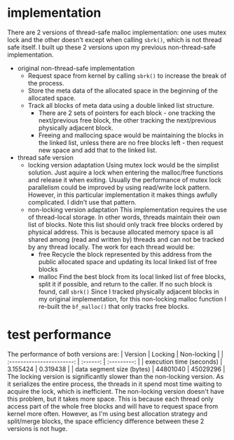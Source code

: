 # implementation
There are 2 versions of thread-safe malloc implementation: one uses mutex lock and the other doesn't except when calling `sbrk()`, which is not thread safe itself. I built up these 2 versions upon my previous non-thread-safe implementation.
- original non-thread-safe implementation
  - Request space from kernel by calling `sbrk()` to increase the break of the process. 
  - Store the meta data of the allocated space in the beginning of the allocated space. 
  - Track all blocks of meta data using a double linked list structure. 
    - There are 2 sets of pointers for each block - one tracking the next/previous free block, the other tracking the next/previous physically adjacent block. 
    - Freeing and mallocing space would be maintaining the blocks in the linked list, unless there are no free blocks left - then request new space and add that to the linked list.
- thread safe version
  - locking version adaptation
  Using mutex lock would be the simplist solution. Just aquire a lock when entering the malloc/free functions and release it when exiting. Usually the performance of mutex lock parallelism could be improved by using read/write lock pattern. However, in this particular implementation it makes things awfully complicated. I didn't use that pattern.
  - non-locking version adaptation
  This implementation requires the use of thread-local storage. In other words, threads maintain their own list of blocks. Note this list should only track free blocks ordered by physical address. This is because allocated memory space is all shared among (read and written by) threads and can not be tracked by any thread locally. 
  The work for each thread would be:
      - free
      Recycle the block represented by this address from the public allocated space and updating its local linked list of free blocks
      - malloc
      Find the best block from its local linked list of free blocks, split it if possible, and return to the caller. If no such block is found, call `sbrk()`
      Since I tracked physically adjacent blocks in my original implementation, for this non-locking malloc function I re-built the `bf_malloc()` that only tracks free blocks.
# test performance
The performance of both versions are:
|          Version          | Locking  | Non-locking |
| :-----------------------: | :------: | :---------: |
| execution time (seconds)  | 3.155424 |  0.319438   |
| data segment size (bytes) | 44801040 |  45029296   |
The locking version is significantly slower than the non-locking version. As it serializes the entire process, the threads in it spend most time waiting to acquire the lock, which is inefficient. The non-locking version doesn't have this problem, but it takes more space. This is because each thread only access part of the whole free blocks and will have to request space from kernel more often. However, as I'm using best allocation strategy and split/merge blocks, the space efficiency difference between these 2 versions is not huge.
